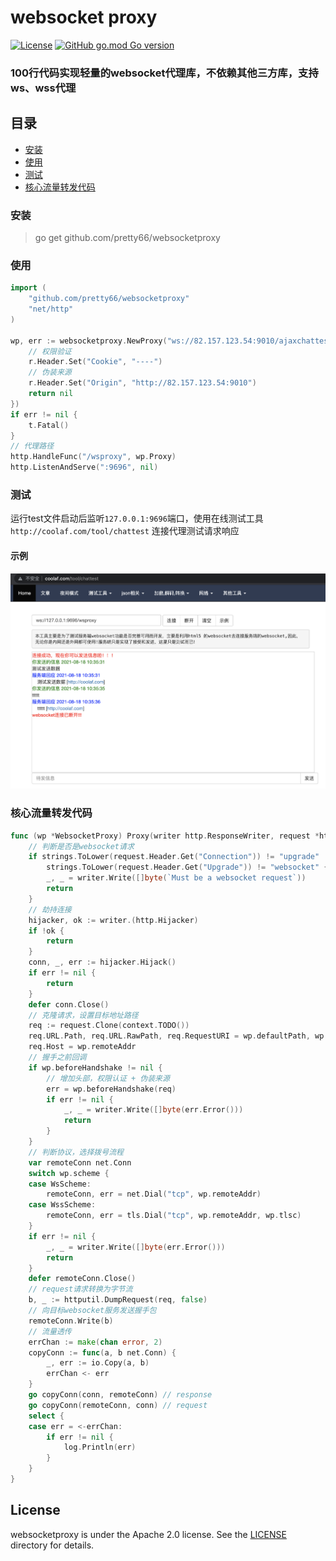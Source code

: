 # websocket proxy
[![License](https://img.shields.io/badge/License-Apache%202.0-blue.svg)](https://opensource.org/licenses/Apache-2.0) [![GitHub go.mod Go version](https://img.shields.io/github/go-mod/go-version/pretty66/websocketproxy)](https://github.com/IceFireDB/IceFireDB-Proxy/blob/master/go.mod)
### 100行代码实现轻量的websocket代理库，不依赖其他三方库，支持ws、wss代理

## 目录
- [安装](#安装)
- [使用](#使用)
- [测试](#测试)
- [核心流量转发代码](#核心流量转发代码)

### 安装
> go get github.com/pretty66/websocketproxy


### 使用
```go
import (
    "github.com/pretty66/websocketproxy"
    "net/http"
)

wp, err := websocketproxy.NewProxy("ws://82.157.123.54:9010/ajaxchattest", func(r *http.Request) error {
    // 权限验证
    r.Header.Set("Cookie", "----")
    // 伪装来源
    r.Header.Set("Origin", "http://82.157.123.54:9010")
    return nil
})
if err != nil {
    t.Fatal()
}
// 代理路径
http.HandleFunc("/wsproxy", wp.Proxy)
http.ListenAndServe(":9696", nil)
```

### 测试
运行test文件启动后监听`127.0.0.1:9696`端口，使用在线测试工具`http://coolaf.com/tool/chattest` 连接代理测试请求响应

#### 示例
![示例](ws_test.png)



### 核心流量转发代码
```go
func (wp *WebsocketProxy) Proxy(writer http.ResponseWriter, request *http.Request) {
    // 判断是否是websocket请求
	if strings.ToLower(request.Header.Get("Connection")) != "upgrade" ||
		strings.ToLower(request.Header.Get("Upgrade")) != "websocket" {
		_, _ = writer.Write([]byte(`Must be a websocket request`))
		return
	}
    // 劫持连接
	hijacker, ok := writer.(http.Hijacker)
	if !ok {
		return
	}
	conn, _, err := hijacker.Hijack()
	if err != nil {
		return
	}
	defer conn.Close()
    // 克隆请求，设置目标地址路径
	req := request.Clone(context.TODO())
	req.URL.Path, req.URL.RawPath, req.RequestURI = wp.defaultPath, wp.defaultPath, wp.defaultPath
	req.Host = wp.remoteAddr
    // 握手之前回调
	if wp.beforeHandshake != nil {
		// 增加头部，权限认证 + 伪装来源
		err = wp.beforeHandshake(req)
		if err != nil {
			_, _ = writer.Write([]byte(err.Error()))
			return
		}
	}
    // 判断协议，选择拨号流程
	var remoteConn net.Conn
	switch wp.scheme {
	case WsScheme:
		remoteConn, err = net.Dial("tcp", wp.remoteAddr)
	case WssScheme:
		remoteConn, err = tls.Dial("tcp", wp.remoteAddr, wp.tlsc)
	}
	if err != nil {
		_, _ = writer.Write([]byte(err.Error()))
		return
	}
	defer remoteConn.Close()
    // request请求转换为字节流
	b, _ := httputil.DumpRequest(req, false)
    // 向目标websocket服务发送握手包
	remoteConn.Write(b)
    // 流量透传
	errChan := make(chan error, 2)
	copyConn := func(a, b net.Conn) {
		_, err := io.Copy(a, b)
		errChan <- err
	}
	go copyConn(conn, remoteConn) // response
	go copyConn(remoteConn, conn) // request
	select {
	case err = <-errChan:
		if err != nil {
			log.Println(err)
		}
	}
}
```

## License
websocketproxy is under the Apache 2.0 license. See the [LICENSE](./LICENSE) directory for details.
